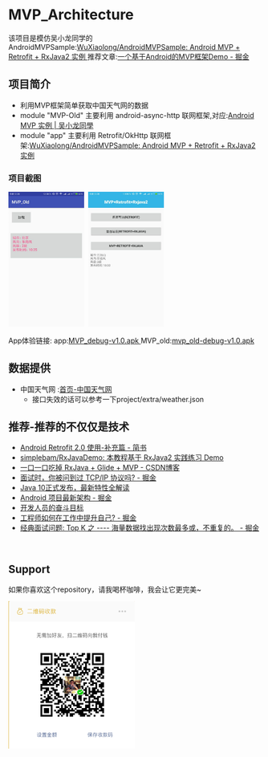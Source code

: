 # MVP_Architecture

该项目是模仿吴小龙同学的AndroidMVPSample:[WuXiaolong/AndroidMVPSample: Android MVP + Retrofit + RxJava2 实例 ](https://github.com/WuXiaolong/AndroidMVPSample)
推荐文章:[一个基于Android的MVP框架Demo - 掘金 ](https://juejin.im/post/5acf0e84518825555e5e39eb)

## 项目简介
* 利用MVP框架简单获取中国天气网的数据
* module "MVP-Old" 主要利用 android-async-http 联网框架,对应:[Android MVP 实例 | 吴小龙同學 ](http://wuxiaolong.me/2015/09/23/AndroidMVPSample/)
* module "app" 主要利用 Retrofit/OkHttp 联网框架:[WuXiaolong/AndroidMVPSample: Android MVP + Retrofit + RxJava2 实例 ](https://github.com/WuXiaolong/AndroidMVPSample)


### 项目截图
<a href="./art/MVP_old.jpg"><img src="./art/MVP_old.jpg" width="30%"/></a><img height="0" width="8px"/><a href="./art/MVP_new.jpg"><img src="./art/MVP_new.jpg" width="30%"/></a>

App体验链接:
app:[MVP_debug-v1.0.apk ](https://github.com/simplebam/MVP_Architecture/releases/download/v2.0/MVP_debug-v1.0.apk)
MVP_old:[mvp_old-debug-v1.0.apk ](https://github.com/simplebam/MVP_Architecture/releases/download/v1.0/mvp_old-debug-v1.0.apk)

## 数据提供
* 中国天气网 :[首页-中国天气网 ](http://www.weather.com.cn/)
  * 接口失效的话可以参考一下project/extra/weather.json


## 推荐-推荐的不仅仅是技术
* [Android Retrofit 2.0 使用-补充篇 - 简书 ](https://www.jianshu.com/p/93153b34310e)
* [simplebam/RxJavaDemo: 本教程基于 RxJava2 实践练习 Demo ](https://github.com/simplebam/RxJavaDemo)
* [一口一口吃掉 RxJava + Glide + MVP - CSDN博客 ](https://blog.csdn.net/simplebam/article/details/80011666)
* [面试时，你被问到过 TCP/IP 协议吗? - 掘金 ](https://juejin.im/post/58e36d35b123db15eb748856)
* [Java 10正式发布，最新特性全解读 ](https://mp.weixin.qq.com/s/BwTlhvo1W2wiTc5pVt2VZw)
* [Android 项目最新架构 - 掘金 ](https://juejin.im/post/59526e18f265da6c3d6c0ac9)
* [开发人员的奋斗目标 ](https://mp.weixin.qq.com/s?__biz=MzAxMTg2MjA2OA==&mid=2649842030&idx=1&sn=83fdc6bc83d59354ef6fff7ff3650707&chksm=83bf6835b4c8e12366f470dab0bbb4298cf6e86a1338102a5385cba8e0d5b68f3459e185b206#rd)
* [工程师如何在工作中提升自己? - 掘金 ](https://juejin.im/post/5ad06fc851882555635ebc9c)
* [经典面试问题: Top K 之 ---- 海量数据找出现次数最多或，不重复的。 - 掘金 ](https://juejin.im/post/5aa0ee9f518825557c010bc0)
<br/>

## Support
如果你喜欢这个repository，请我喝杯咖啡，我会让它更完美~  </p>
<a href="./get_me_a_drink.png"><img src="./get_me_a_drink.png" width="50%" height="50%"/></a>